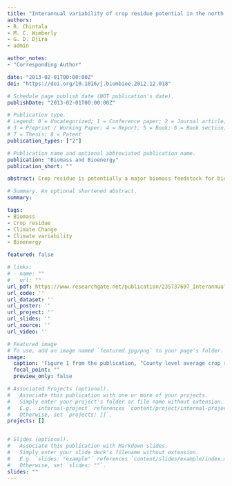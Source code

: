 ```yaml
---
title: "Interannual variability of crop residue potential in the north central region of the United States"
authors:
- R. Chintala
- M. C. Wimberly
- G. D. Djira
- admin

author_notes:
- "Corresponding Author"

date: "2013-02-01T00:00:00Z"
doi: "https://doi.org/10.1016/j.biombioe.2012.12.018"

# Schedule page publish date (NOT publication's date).
publishDate: "2013-02-01T00:00:00Z"

# Publication type.
# Legend: 0 = Uncategorized; 1 = Conference paper; 2 = Journal article;
# 3 = Preprint / Working Paper; 4 = Report; 5 = Book; 6 = Book section;
# 7 = Thesis; 8 = Patent
publication_types: ["2"]

# Publication name and optional abbreviated publication name.
publication: "Biomass and Bioenergy"
publication_short: ""

abstract: Crop residue is potentially a major biomass feedstock for bio-based industries. Spatial and interannual variability of crop residue yield potential in relation to climatic variability in average of daily mean temperature and total precipitation during crop growing season at regional scale has not previously been investigated. Crop yield data were used to estimate crop residue yield potential and quantify its spatial and temporal variability across the North Central Region of the USA. A correlation analysis was also conducted to examine the relationship between temporal stability of crop residue yield and climatic variability. Temporal variability in crop residue and climate parameters was quantified by the coefficient of variation (CV). Based on this observational study, the counties in the south- eastern part of the North Central Region were observed to have relatively stable crop residue yield potential and also have a relatively low CV of average of daily mean temperature and total precipitation during the crop growing season. The CV of crop residue yield potential was positively correlated with the CVs of average of daily mean temperature and total precipitation. These findings highlight the influences of climatic variability on the spatial and temporal patterns of crop residue yield potential, and emphasize that these factors should be taken into account when developing regional strategies for sustainable bioenergy production.

# Summary. An optional shortened abstract.
summary: 

tags:
- Biomass
- Crop residue
- Climate Change
- Climate variability
- Bioenergy

featured: false

# links:
# - name: ""
#   url: ""
url_pdf: https://www.researchgate.net/publication/235737697_Interannual_variability_of_crop_residue_potential_in_the_north_central_region_of_the_United_States
url_code: ''
url_dataset: ''
url_poster: ''
url_project: ''
url_slides: ''
url_source: ''
url_video: ''

# Featured image
# To use, add an image named `featured.jpg/png` to your page's folder. 
image:
  caption: 'Figure 1 from the publication, "County level average crop residue yield potential in north central region for the period of 1970–2008." '
  focal_point: ""
  preview_only: false

# Associated Projects (optional).
#   Associate this publication with one or more of your projects.
#   Simply enter your project's folder or file name without extension.
#   E.g. `internal-project` references `content/project/internal-project/index.md`.
#   Otherwise, set `projects: []`.
projects: []


# Slides (optional).
#   Associate this publication with Markdown slides.
#   Simply enter your slide deck's filename without extension.
#   E.g. `slides: "example"` references `content/slides/example/index.md`.
#   Otherwise, set `slides: ""`.
slides: ""
---
```



